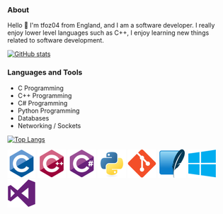 
<!-- Basic Introduction -->

### About

Hello 👋 I'm tfoz04 from England, and I am a software developer. I really enjoy lower level languages such as C++, I enjoy learning new things related to software development.

<!-- Profile Stats -->

[![GitHub stats](https://github-readme-stats.vercel.app/api?username=tfoz04)](https://github.com/anuraghazra/github-readme-stats)

<!-- Languages and Tools -->

### Languages and Tools

- C Programming
- C++ Programming
- C# Programming
- Python Programming
- Databases
- Networking / Sockets

[![Top Langs](https://github-readme-stats.vercel.app/api/top-langs/?username=tfoz04&layout=compact)](https://github.com/anuraghazra/github-readme-stats)

<link rel = "css/styles.css", type = "text/css", href = "styles.css">

<div class="image-row">
  <img src="icons/lang-c.svg" alt="Language C" width="64" height="64">
  <img src="icons/lang-cpp.svg" alt="Language C++" width="64" height="64">
  <img src="icons/lang-csharp.svg" alt="Language C#" width="64" height="64">
  <img src="icons/lang-python.svg" alt="Language Python" width="64" height="64">
  
  <img src="icons/tool-git.svg" alt="Language C++" width="64" height="64">
  <img src="icons/tool-sqlite.svg" alt="Language C#" width="64" height="64">
  <img src="icons/tools-windows.svg" alt="Language Python" width="64" height="64">
  <img src="icons/tools-visualstudio.svg" alt="Language Python" width="64" height="64">
</div>
